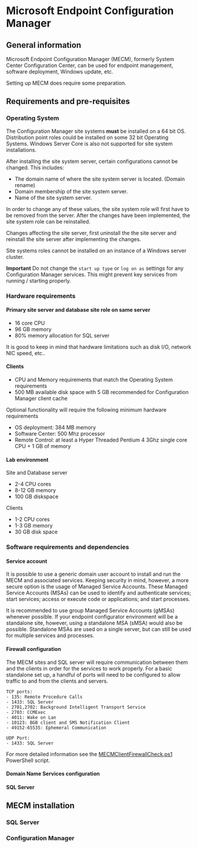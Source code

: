 # Microsoft Endpoint Configuration Manager
## General information
Microsoft Endpoint Configuration Manager (MECM), formerly System Center Configuration Center, can be used for endpoint management, software deployment, Windows update, etc.

Setting up MECM does require some preparation.

## Requirements and pre-requisites
### Operating System
The Configuration Manager site systems **must** be installed on a 64 bit OS.  
Distribution point roles could be installed on some 32 bit Operating Systems.
Windows Server Core is also not supported for site system installations.

After installing the site system server, certain configurations cannot be changed.
This includes:
- The domain name of where the site system server is located. (Domain rename)
- Domain membership of the site system server. 
- Name of the site system server.

In order to change any of these values, the site system role will first have to be removed from the server.
After the changes have been implemented, the site system role can be reinstalled.

Changes affecting the site server, first uninstall the the site server and reinstall the site server after implementing the changes.

Site systems roles cannot be installed on an instance of a Windows server cluster.

**Important**
Do not change the `start up type` or `log on as` settings for any Configuration Manager services. This might prevent key services from running / starting properly.

### Hardware requirements
#### Primary site server and database site role on same server
- 16 core CPU
- 96 GB memory
- 80% memory allocation for SQL server

It is good to keep in mind that hardware limitations such as disk I/O, network NIC speed, etc..

#### Clients
- CPU and Memory requirements that match the Operating System requirements
- 500 MB available disk space with 5 GB recommended for Configuration Manager client cache

Optional functionality will require the following minimum hardware requirements
- OS deployment: 384 MB memory
- Software Center: 500 Mhz processor
- Remote Control: at least a Hyper Threaded Pentium 4 3Ghz single core CPU + 1 GB of memory

#### Lab environment
Site and Database server
- 2-4 CPU cores
- 8-12 GB memory
- 100 GB diskspace

Clients
- 1-2 CPU cores
- 1-3 GB memory
- 30 GB disk space

### Software requirements and dependencies
#### Service account
It is possible to use a generic domain user account to install and run the MECM and associated services. Keeping security in mind, however, a more secure option is the usage of Managed Service Accounts.
These Managed Service Accounts (MSAs) can be used to identify and authenticate services; start services; access or execute code or applications; and start processes.

It is recommended to use group Managed Service Accounts (gMSAs) whenever possible. If your endpoint configurator environment will be a standalone site, however, using a standalone MSA (sMSA) would also be possible. Standalone MSAs are used on a single server, but can still be used for multiple services and processes.

#### Firewall configuration
The MECM sites and SQL server will require communication between them and the clients in order for the services to work properly.
For a basic standalone set up, a handful of ports will need to be configured to allow traffic to and from the clients and servers.

```
TCP ports:
- 135: Remote Procedure Calls
- 1433: SQL Server
- 2701,2702: Background Intelligent Transport Service
- 2703: CCMExec
- 4011: Wake on Lan
- 10123: BGB client and SMS Notification Client
- 49152-65535: Ephemeral Communication

UDP Port:
- 1433: SQL Server
```
For more detailed information see the [MECMClientFirewallCheck.ps1](Docs/Scripts/MECM/MECMClientFirewallCheck.ps1) PowerShell script.

#### Domain Name Services configuration

#### SQL Server

## MECM installation
### SQL Server


### Configuration Manager